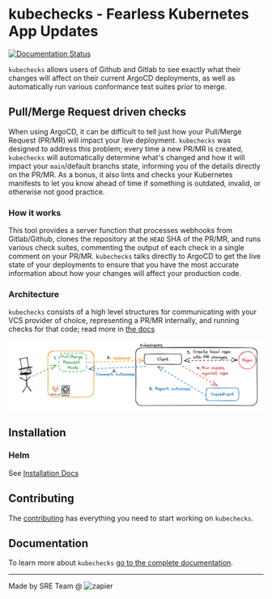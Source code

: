 # kubechecks - Fearless Kubernetes App Updates

[![Documentation Status](https://readthedocs.org/projects/kubechecks/badge/?version=latest)](https://kubechecks.readthedocs.io/en/latest/?badge=latest)


`kubechecks` allows users of Github and Gitlab to see exactly what their changes will affect on their current ArgoCD deployments, as well as automatically run various conformance test suites prior to merge.

## Pull/Merge Request driven checks

When using ArgoCD, it can be difficult to tell just how your Pull/Merge Request (PR/MR) will impact your live deployment. `kubechecks` was designed to address this problem; every time a new PR/MR is created, `kubechecks` will automatically determine what's changed and how it will impact your `main`/default branchs state, informing you of the details directly on the PR/MR. As a bonus, it also lints and checks your Kubernetes manifests to let you know ahead of time if something is outdated, invalid, or otherwise not good practice.

### How it works

This tool provides a server function that processes webhooks from Gitlab/Github, clones the repository at the `HEAD` SHA of the PR/MR, and runs various check suites, commenting the output of each check in a single comment on your PR/MR. `kubechecks` talks directly to ArgoCD to get the live state of your deployments to ensure that you have the most accurate information about how your changes will affect your production code.

### Architecture

`kubechecks` consists of a high level structures for communicating with your VCS provider of choice, representing a PR/MR internally, and running checks for that code; read more in [the docs](./docs/architecture.md)

![](./docs/img/flow.png)

## Installation

### Helm

See [Installation Docs](https://kubechecks.readthedocs.io/en/stable/usage/)

## Contributing

The [contributing](https://kubechecks.readthedocs.io/en/stable/contributing/) has everything you need to start working on `kubechecks`.

## Documentation

To learn more about `kubechecks` [go to the complete documentation](https://kubechecks.readthedocs.io/).

---

Made by SRE Team @ ![zapier](https://zapier-media.s3.amazonaws.com/zapier/images/logo60orange.png)
